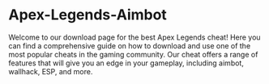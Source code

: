 # Apex-Legends-Aimbot
Welcome to our download page for the best Apex Legends cheat! Here you can find a comprehensive guide on how to download and use one of the most popular cheats in the gaming community. Our cheat offers a range of features that will give you an edge in your gameplay, including aimbot, wallhack, ESP, and more.
